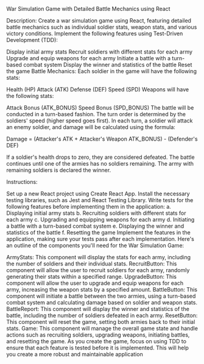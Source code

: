 War Simulation Game with Detailed Battle Mechanics using React

Description:
Create a war simulation game using React, featuring detailed battle mechanics such as individual soldier stats, weapon stats, and various victory conditions. Implement the following features using Test-Driven Development (TDD):

Display initial army stats
Recruit soldiers with different stats for each army
Upgrade and equip weapons for each army
Initiate a battle with a turn-based combat system
Display the winner and statistics of the battle
Reset the game
Battle Mechanics:
Each soldier in the game will have the following stats:

Health (HP)
Attack (ATK)
Defense (DEF)
Speed (SPD)
Weapons will have the following stats:

Attack Bonus (ATK_BONUS)
Speed Bonus (SPD_BONUS)
The battle will be conducted in a turn-based fashion. The turn order is determined by the soldiers' speed (higher speed goes first). In each turn, a soldier will attack an enemy soldier, and damage will be calculated using the formula:

Damage = (Attacker's ATK + Attacker's Weapon ATK_BONUS) - (Defender's DEF)

If a soldier's health drops to zero, they are considered defeated. The battle continues until one of the armies has no soldiers remaining. The army with remaining soldiers is declared the winner.

Instructions:

Set up a new React project using Create React App.
Install the necessary testing libraries, such as Jest and React Testing Library.
Write tests for the following features before implementing them in the application:
a. Displaying initial army stats
b. Recruiting soldiers with different stats for each army
c. Upgrading and equipping weapons for each army
d. Initiating a battle with a turn-based combat system
e. Displaying the winner and statistics of the battle
f. Resetting the game
Implement the features in the application, making sure your tests pass after each implementation.
Here's an outline of the components you'll need for the War Simulation Game:

ArmyStats: This component will display the stats for each army, including the number of soldiers and their individual stats.
RecruitButton: This component will allow the user to recruit soldiers for each army, randomly generating their stats within a specified range.
UpgradeButton: This component will allow the user to upgrade and equip weapons for each army, increasing the weapon stats by a specified amount.
BattleButton: This component will initiate a battle between the two armies, using a turn-based combat system and calculating damage based on soldier and weapon stats.
BattleReport: This component will display the winner and statistics of the battle, including the number of soldiers defeated in each army.
ResetButton: This component will reset the game, setting both armies back to their initial stats.
Game: This component will manage the overall game state and handle actions such as recruiting soldiers, upgrading weapons, initiating battles, and resetting the game.
As you create the game, focus on using TDD to ensure that each feature is tested before it is implemented. This will help you create a more robust and maintainable application